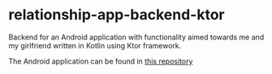 # relationship-app-backend-ktor
Backend for an Android application with functionality aimed towards me and my girlfriend written in Kotlin using Ktor framework.

The Android application can be found in [this repository](https://github.com/osvalros/relationship-app-android)
